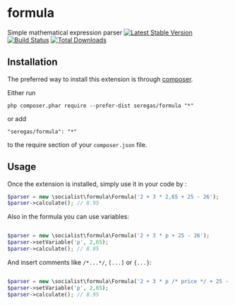 # formula
Simple mathematical expression parser
[![Latest Stable Version](https://img.shields.io/packagist/v/seregas/formula.svg)](https://packagist.org/packages/seregas/formula)
[![Build Status](https://travis-ci.com/socialist/formula.svg?branch=master)](https://github.com/socialist/formula)
[![Total Downloads](https://img.shields.io/packagist/dt/seregas/formula.svg)](https://packagist.org/packages/seregas/formula)


Installation
------------

The preferred way to install this extension is through [composer](http://getcomposer.org/download/).

Either run

```
php composer.phar require --prefer-dist seregas/formula "*"
```

or add

```
"seregas/formula": "*"
```

to the require section of your `composer.json` file.


Usage
-----

Once the extension is installed, simply use it in your code by  :

```php
$parser = new \socialist\formula\Formula('2 + 3 * 2,65 + 25 - 26');
$parser->calculate(); // 8.95

```

Also in the formula you can use variables:

```php

$parser = new \socialist\formula\Formula('2 + 3 * p + 25 - 26');
$parser->setVariable('p', 2,65);
$parser->calculate(); // 8.95

```

And insert comments like `/*...*/`, `[...]` or `{...}`:

```php

$parser = new \socialist\formula\Formula('2 + 3 * p /* price */ + 25 - 26');
$parser->setVariable('p', 2,65);
$parser->calculate(); // 8.95

```